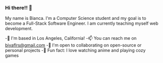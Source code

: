 ### Hi there!! 👋

My name is Bianca. I'm a Computer Science student and my goal is to become a Full-Stack Software Engineer. I am currently teaching myself web development. 

-📍 I'm based in Los Angeles, California!
-📫 You can reach me on biyaflrs@gmail.com
-🤝 I'm open to collaborating on open-source or personal projects
-👾 Fun fact: I love watching anime and playing cozy games

<!--
**biancsflores/biancsflores** is a ✨ _special_ ✨ repository because its `README.md` (this file) appears on your GitHub profile.

Here are some ideas to get you started:

- 🔭 I’m currently working on ...
- 🌱 I’m currently learning ...
- 👯 I’m looking to collaborate on ...
- 🤔 I’m looking for help with ...
- 💬 Ask me about ...
- 📫 How to reach me: ...
- 😄 Pronouns: ...
- ⚡ Fun fact: ...
-->
